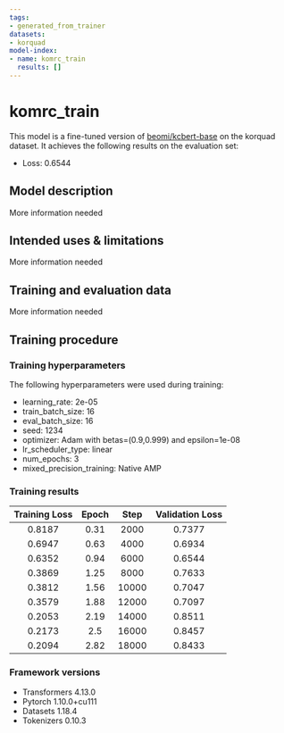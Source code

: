 ```yaml
---
tags:
- generated_from_trainer
datasets:
- korquad
model-index:
- name: komrc_train
  results: []
---
```


<!-- This model card has been generated automatically according to the information the Trainer had access to. You
should probably proofread and complete it, then remove this comment. -->

# komrc_train

This model is a fine-tuned version of [beomi/kcbert-base](https://huggingface.co/beomi/kcbert-base) on the korquad dataset.
It achieves the following results on the evaluation set:
- Loss: 0.6544

## Model description

More information needed

## Intended uses & limitations

More information needed

## Training and evaluation data

More information needed

## Training procedure

### Training hyperparameters

The following hyperparameters were used during training:
- learning_rate: 2e-05
- train_batch_size: 16
- eval_batch_size: 16
- seed: 1234
- optimizer: Adam with betas=(0.9,0.999) and epsilon=1e-08
- lr_scheduler_type: linear
- num_epochs: 3
- mixed_precision_training: Native AMP

### Training results

| Training Loss | Epoch | Step  | Validation Loss |
|:-------------:|:-----:|:-----:|:---------------:|
| 0.8187        | 0.31  | 2000  | 0.7377          |
| 0.6947        | 0.63  | 4000  | 0.6934          |
| 0.6352        | 0.94  | 6000  | 0.6544          |
| 0.3869        | 1.25  | 8000  | 0.7633          |
| 0.3812        | 1.56  | 10000 | 0.7047          |
| 0.3579        | 1.88  | 12000 | 0.7097          |
| 0.2053        | 2.19  | 14000 | 0.8511          |
| 0.2173        | 2.5   | 16000 | 0.8457          |
| 0.2094        | 2.82  | 18000 | 0.8433          |


### Framework versions

- Transformers 4.13.0
- Pytorch 1.10.0+cu111
- Datasets 1.18.4
- Tokenizers 0.10.3
